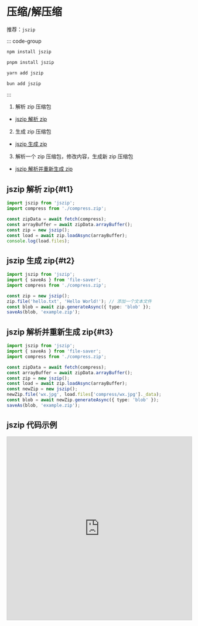 <style>
.stackblitz {
  width: 100%;
  height: 500px;
  border: 1px solid #ccc;
}
</style>

# 压缩/解压缩

推荐：`jszip`

::: code-group

```bash [npm]
npm install jszip
```

```bash [pnpm]
pnpm install jszip
```

```bash [yarn]
yarn add jszip
```

```bash [bun]
bun add jszip
```

:::

1. 解析 zip 压缩包

- [jszip 解析 zip](#t1)

2. 生成 zip 压缩包

- [jszip 生成 zip](#t2)

3. 解析一个 zip 压缩包，修改内容，生成新 zip 压缩包

- [jszip 解析并重新生成 zip](#t3)

## jszip 解析 zip{#t1}

```ts
import jszip from 'jszip';
import compress from './compress.zip';
```

```ts
const zipData = await fetch(compress);
const arrayBuffer = await zipData.arrayBuffer();
const zip = new jszip();
const load = await zip.loadAsync(arrayBuffer);
console.log(load.files);
```

## jszip 生成 zip{#t2}

```ts
import jszip from 'jszip';
import { saveAs } from 'file-saver';
import compress from './compress.zip';
```

```ts
const zip = new jszip();
zip.file('hello.txt', 'Hello World!'); // 添加一个文本文件
const blob = await zip.generateAsync({ type: 'blob' });
saveAs(blob, 'example.zip');
```

## jszip 解析并重新生成 zip{#t3}

```ts
import jszip from 'jszip';
import { saveAs } from 'file-saver';
import compress from './compress.zip';
```

```ts
const zipData = await fetch(compress);
const arrayBuffer = await zipData.arrayBuffer();
const zip = new jszip();
const load = await zip.loadAsync(arrayBuffer);
const newZip = new jszip();
newZip.file('wx.jpg', load.files['compress/wx.jpg']._data);
const blob = await newZip.generateAsync({ type: 'blob' });
saveAs(blob, 'example.zip');
```

## jszip 代码示例

<iframe class="stackblitz" src="https://stackblitz.com/edit/vitejs-vite-etfzak?embed=1&file=src%2Fmain.tsx&hideNavigation=1" />
